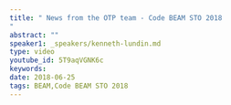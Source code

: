 ```yaml
---
title: " News from the OTP team - Code BEAM STO 2018
"
abstract: ""
speaker1: _speakers/kenneth-lundin.md
type: video
youtube_id: 5T9aqVGNK6c
keywords: 
date: 2018-06-25
tags: BEAM,Code BEAM STO 2018
---
```


